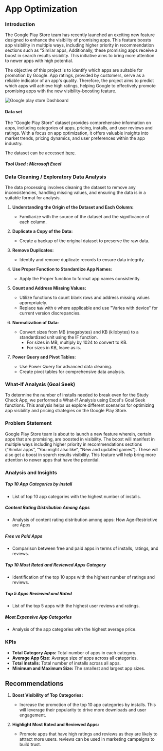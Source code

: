 # App Optimization

### Introduction

The Google Play Store team has recently launched an exciting new feature designed to enhance the visibility of promising apps. This feature boosts app visibility in multiple ways, including higher priority in recommendation sections such as “Similar apps, Additionally, these promising apps receive a boost in search results visibility. This initiative aims to bring more attention to newer apps with high potential.

The  objective of this project is to identify which apps are suitable for promotion by Google. App ratings, provided by customers, serve as a reliable indicator of an app's quality. Therefore, the project aims to predict which apps will achieve high ratings, helping Google to effectively promote promising apps with the new visibility-boosting feature.



![Google play store Dashboard](https://github.com/user-attachments/assets/d2a5cc79-61b3-476f-8cd9-aaf72af7c06f)


#### Data set 
The "Google Play Store" dataset provides comprehensive information on apps, including categories of apps, pricing, installs, and user reviews and ratings. With a focus on app optimization, it offers valuable insights into market trends, pricing dynamics, and user preferences within the app industry.

The dataset can be accessed [here](https://www.kaggle.com/datasets/madhav000/playstore-analysis).

##### Tool Used : Microsoft Excel

### Data Cleaning / Exploratory Data Analysis

The data processing involves cleaning the dataset to remove any inconsistencies, handling missing values, and ensuring the data is in a suitable format for analysis.

1. **Understanding the Origin of the Dataset and Each Column:**
   - Familiarize with the source of the dataset and the significance of each column.

2. **Duplicate a Copy of the Data:**
   - Create a backup of the original dataset to preserve the raw data.

3. **Remove Duplicates:**
   - Identify and remove duplicate records to ensure data integrity.

4. **Use Proper Function to Standardize App Names:**
   - Apply the Proper function to format app names consistently.

5. **Count and Address Missing Values:**
   - Utilize functions to count blank rows and address missing values appropriately.
   - Replace `NaN` with `0` where applicable and use "Varies with device" for current version discrepancies.

6. **Normalization of Data:**
   - Convert sizes from MB (megabytes) and KB (kilobytes) to a standardized unit using the IF function.
     - For sizes in MB, multiply by 1024 to convert to KB.
     - For sizes in KB, leave as is.
     
7. **Power Query and Pivot Tables:**
   - Use Power Query for advanced data cleaning.
   - Create pivot tables for comprehensive data analysis.
  
 ###  What-If Analysis (Goal Seek)
 To determine the number of installs needed to break even for the Study Check App, we performed a What-If Analysis using Excel's Goal Seek functions. This analysis helps us explore different scenarios for 
 optimizing app visibility and pricing strategies on the Google Play Store. 

 ### Problem Statement
 Google Play Store team is about to launch a new feature wherein, certain apps that are promising, are boosted in visibility. The boost will manifest in multiple ways including higher priority in recommendations sections (“Similar apps”, “You might also like”, “New and updated games”). These will also get a boost in search results visibility. This feature will help bring more attention to newer apps that have the potential.

### Analysis and Insights

##### Top 10 App Categories by Install
- List of top 10 app categories with the highest number of installs.

##### Content Rating Distribution Among Apps
- Analysis of content rating distribution among apps: How Age-Restrictive are Apps

##### Free vs Paid Apps
- Comparison between free and paid apps in terms of installs, ratings, and reviews.

##### Top 10 Most Rated and Reviewed Apps Category
- Identification of the top 10 apps with the highest number of ratings and reviews.

##### Top 5 Apps Reviewed and Rated
- List of the top 5 apps with the highest user reviews and ratings.

##### Most Expensive App Categories
- Analysis of the app categories with the highest average price.

### KPIs
- **Total Category Apps:** Total number of apps in each category.
- **Average App Size:** Average size of apps across all categories.
- **Total Installs:** Total number of installs across all apps.
- **Minimum and Maximum Size:** The smallest and largest app sizes.

## Recommendations

1. **Boost Visibility of Top Categories:**
   - Increase the promotion of the top 10 app categories by installs. This will leverage their popularity to drive more downloads and user engagement.

2. **Highlight Most Rated and Reviewed Apps:**
   - Promote apps that have high ratings and reviews as they are likely to attract more users. reviews can be used in marketing campaigns to build trust.



     

